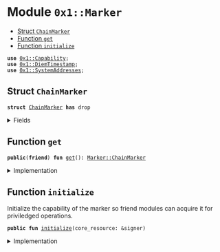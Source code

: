 
<a name="0x1_Marker"></a>

# Module `0x1::Marker`



-  [Struct `ChainMarker`](#0x1_Marker_ChainMarker)
-  [Function `get`](#0x1_Marker_get)
-  [Function `initialize`](#0x1_Marker_initialize)


<pre><code><b>use</b> <a href="../../../../../../../aptos-framework/releases/artifacts/current/build/MoveStdlib/docs/Capability.md#0x1_Capability">0x1::Capability</a>;
<b>use</b> <a href="../../../../../../../aptos-framework/releases/artifacts/current/build/CoreFramework/docs/DiemTimestamp.md#0x1_DiemTimestamp">0x1::DiemTimestamp</a>;
<b>use</b> <a href="../../../../../../../aptos-framework/releases/artifacts/current/build/CoreFramework/docs/SystemAddresses.md#0x1_SystemAddresses">0x1::SystemAddresses</a>;
</code></pre>



<a name="0x1_Marker_ChainMarker"></a>

## Struct `ChainMarker`



<pre><code><b>struct</b> <a href="Marker.md#0x1_Marker_ChainMarker">ChainMarker</a> <b>has</b> drop
</code></pre>



<details>
<summary>Fields</summary>


<dl>
<dt>
<code>dummy_field: bool</code>
</dt>
<dd>

</dd>
</dl>


</details>

<a name="0x1_Marker_get"></a>

## Function `get`



<pre><code><b>public</b>(<b>friend</b>) <b>fun</b> <a href="Marker.md#0x1_Marker_get">get</a>(): <a href="Marker.md#0x1_Marker_ChainMarker">Marker::ChainMarker</a>
</code></pre>



<details>
<summary>Implementation</summary>


<pre><code><b>public</b>(<b>friend</b>) <b>fun</b> <a href="Marker.md#0x1_Marker_get">get</a>(): <a href="Marker.md#0x1_Marker_ChainMarker">ChainMarker</a> {
    <a href="Marker.md#0x1_Marker_ChainMarker">ChainMarker</a> {}
}
</code></pre>



</details>

<a name="0x1_Marker_initialize"></a>

## Function `initialize`

Initialize the capability of the marker so friend modules can acquire it for priviledged operations.


<pre><code><b>public</b> <b>fun</b> <a href="Marker.md#0x1_Marker_initialize">initialize</a>(core_resource: &signer)
</code></pre>



<details>
<summary>Implementation</summary>


<pre><code><b>public</b> <b>fun</b> <a href="Marker.md#0x1_Marker_initialize">initialize</a>(core_resource: &signer) {
    <a href="../../../../../../../aptos-framework/releases/artifacts/current/build/CoreFramework/docs/DiemTimestamp.md#0x1_DiemTimestamp_assert_genesis">DiemTimestamp::assert_genesis</a>();
    <a href="../../../../../../../aptos-framework/releases/artifacts/current/build/CoreFramework/docs/SystemAddresses.md#0x1_SystemAddresses_assert_core_resource">SystemAddresses::assert_core_resource</a>(core_resource);
    <a href="../../../../../../../aptos-framework/releases/artifacts/current/build/MoveStdlib/docs/Capability.md#0x1_Capability_create">Capability::create</a>(core_resource, &<a href="Marker.md#0x1_Marker_get">get</a>());
}
</code></pre>



</details>
